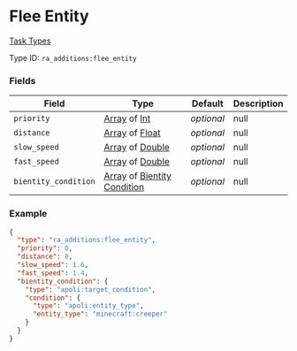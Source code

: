 # Flee Entity
[Task Types](../task_types.md)



Type ID: `ra_additions:flee_entity`
### Fields
 | Field | Type | Default | Description | 
|---|---|---|---|
 | `priority` | [Array](../data_types/array.md) of [Int](../data_types/int.md) | _optional_ | null | 
 | `distance` | [Array](../data_types/array.md) of [Float](../data_types/float.md) | _optional_ | null | 
 | `slow_speed` | [Array](../data_types/array.md) of [Double](../data_types/double.md) | _optional_ | null | 
 | `fast_speed` | [Array](../data_types/array.md) of [Double](../data_types/double.md) | _optional_ | null | 
 | `bientity_condition` | [Array](../data_types/array.md) of [Bientity Condition](../bientity_condition_types.md) | _optional_ | null | 

### Example
```json
{
  "type": "ra_additions:flee_entity",
  "priority": 0,
  "distance": 8,
  "slow_speed": 1.6,
  "fast_speed": 1.4,
  "bientity_condition": {
    "type": "apoli:target_condition",
    "condition": {
      "type": "apoli:entity_type",
      "entity_type": "minecraft:creeper"
    }
  }
}
```

